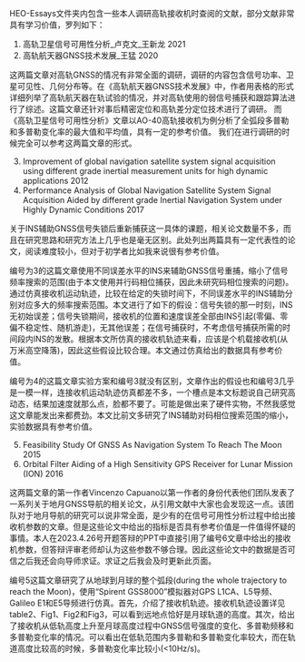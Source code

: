 HEO-Essays文件夹内包含一些本人调研高轨接收机时查阅的文献，部分文献非常具有学习价值，罗列如下：

1. 高轨卫星信号可用性分析_卢克文_王新龙 2021
2. 高轨航天器GNSS技术发展_王猛 2020

这两篇文章对高轨GNSS的情况有非常全面的调研，调研的内容包含信号功率、卫星可见性、几何分布等。在《高轨航天器GNSS技术发展》中，作者用表格的形式详细列举了高轨航天器在轨试验的情况，并对高轨使用的弱信号捕获和跟踪算法进行了综述。这篇文章还针对事后精密定位和高轨差分定位技术进行了调研。
而《高轨卫星信号可用性分析》文章以AO-40高轨接收机为例分析了全弧段多普勒和多普勒变化率的最大值和平均值，具有一定的参考价值。
我们在进行调研的时候完全可以参考这两篇文章的形式。

3. Improvement of global navigation satellite system signal acquisition using different grade inertial measurement units for high dynamic applications 2012
4. Performance Analysis of Global Navigation Satellite System Signal Acquisition Aided by different grade Inertial Navigation System under Highly Dynamic Conditions 2017

关于INS辅助GNSS信号失锁后重新捕获这一具体的课题，相关论文数量不多，而且在研究思路和研究方法上几乎也是毫无区别。此处列出两篇具有一定代表性的论文，阅读难度较小，但对于初学者比如我来说很有参考价值。

编号为3的这篇文章使用不同误差水平的INS来辅助GNSS信号重捕，缩小了信号频率搜索的范围(由于本文使用并行码相位捕获，因此未研究码相位搜索的问题)。通过仿真接收机运动轨迹，比较在给定的失锁时间下，不同误差水平的INS辅助分别对应多大的频率搜索范围。本文进行了如下的假设：信号失锁的那一时刻，INS无初始误差；信号失锁期间，接收机的位置和速度误差全部由INS引起(零偏、零偏不稳定性、随机游走)，无其他误差；在信号捕获时，不考虑信号捕获所需的时间段内INS的发散。根据本文所仿真的接收机轨迹来看，应该是个机载接收机(从万米高空降落)，因此这些假设比较合理。本文通过仿真给出的数据具有参考价值。

编号为4的这篇文章实验方案和编号3就没有区别，文章作出的假设也和编号3几乎是一模一样，连接收机运动轨迹仿真都差不多，一个槽点是本文标题说自己研究高动态，结果加速度就那么点，脸都不要了。可能是做出来了硬件实物，不然我感觉这文章能发出来都费劲。本文比前文多研究了INS辅助对码相位搜索范围的缩小，实验数据具有参考价值。

5. Feasibility Study Of GNSS As Navigation System To Reach The Moon 2015
6. Orbital Filter Aiding of a High Sensitivity GPS Receiver for Lunar Mission (ION) 2016

这两篇文章的第一作者Vincenzo Capuano以第一作者的身份代表他们团队发表了一系列关于地月GNSS导航的相关论文，从引用文献中大家也会发现这一点。该团队对于地月导航的研究可以说非常全面，是少有的在信号可用性分析过程中给出接收机参数的文章。但是这些论文中给出的指标是否具有参考价值是一件值得怀疑的事情。本人在2023.4.26号开题答辩的PPT中直接引用了编号6文章中给出的接收机参数，但答辩评审老师却认为这些参数不够合理。因此这些论文中的数据是否可信之后我还会向导师求证。求证之后我会及时更新此页面。

编号5这篇文章研究了从地球到月球的整个弧段(during the whole trajectory to reach the Moon)，使用“Spirent GSS8000”模拟器对GPS L1CA、L5导频、Galileo E1和E5导频进行仿真。首先，介绍了接收机轨迹。接收机轨迹设置详见table2、Fig1、Fig2和Fig3，可以看到远地点恰好是月球轨道的高度。其次，给出了接收机从低轨高度上升至月球高度过程中GNSS信号强度的变化、多普勒频移和多普勒变化率的情况。可以看出在低轨范围内多普勒和多普勒变化率较大，而在轨道高度比较高的时候，多普勒变化率比较小(<10Hz/s)。
